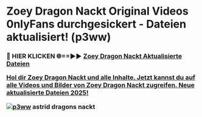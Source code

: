 # Zoey Dragon Nackt Original Videos 0nlyFans durchgesickert - Dateien aktualisiert! (p3ww)

<h3>🔴 HIER KLICKEN 🌐==►► <a href="https://tinyurl.com/h6vf6nb8" rel="nofollow">Zoey Dragon Nackt Aktualisierte Dateien

Hol dir Zoey Dragon Nackt und alle Inhalte. Jetzt kannst du auf alle Videos und Bilder von Zoey Dragon Nackt zugreifen. Neue aktualisierte Dateien 2025!

[![p3ww](https://i.imgur.com/sD4kR3V.gif)](https://tinyurl.com/h6vf6nb8)
astrid dragons nackt